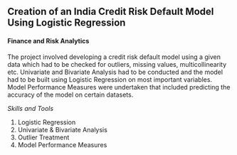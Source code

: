 ## Creation of an India Credit Risk Default Model Using Logistic Regression

#### Finance and Risk Analytics

The project involved developing a credit risk default model using a given data which had to be checked for outliers, missing values, multicollinearity etc. Univariate and Bivariate Analysis had to be conducted and the model had to be built using Logistic Regression on most important variables. Model Performance Measures were undertaken that included predicting the accuracy of the model on certain datasets.

*Skills and Tools*

1. Logistic Regression 
2. Univariate & Bivariate Analysis 
3. Outlier Treatment 
4. Model Performance Measures